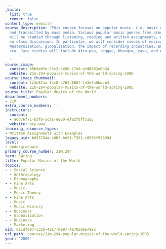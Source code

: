 ```yaml
---
_build:
  list: true
  render: false
content_type: website
course_description: 'This course focuses on popular music, i.e. music created for
  and transmitted by mass media. Various popular music genres from around the world
  will be studied through listening, reading and written assignments, with an emphasis
  on class discussion. In particular, we will consider issues of musical change, syncretism,
  Westernization, globalization, the impact of recording industries, and the post-colonial
  era. Case studies will include Afro-pop, reggae, bhangra, rave, and global hip-hop.

  '
course_image:
  content: 65b0e0fe-73c3-b496-17e0-afd8403a0b34
  website: 21m-294-popular-musics-of-the-world-spring-2005
course_image_thumbnail:
  content: 1c3b87aa-14c8-c763-880f-fd3e3a6bdcb3
  website: 21m-294-popular-musics-of-the-world-spring-2005
course_title: Popular Musics of the World
department_numbers:
- 21M
extra_course_numbers: ''
instructors:
  content:
  - e0d76f71-bdf0-5ca1-e880-ef82fdff5165
  website: ocw-www
learning_resource_types:
- Written Assignments with Examples
legacy_uid: bd55704a-a0b7-be91-7301-c05f9f926994
level:
- Undergraduate
primary_course_number: 21M.294
term: Spring
title: Popular Musics of the World
topics:
- - Social Science
  - Anthropology
  - Ethnography
- - Fine Arts
  - Music
  - Music Theory
- - Fine Arts
  - Music
  - Music History
- - Business
  - Globalization
- - Business
  - Marketing
uid: d11df087-c32b-4217-be97-fa7820ee7e22
url_path: courses/21m-294-popular-musics-of-the-world-spring-2005
year: '2005'
---
```

